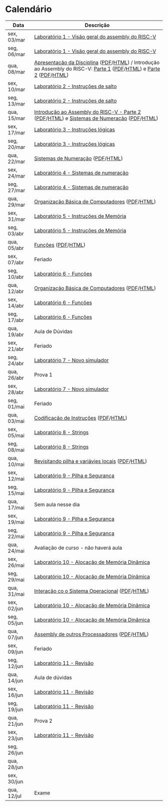 # Calendário

| Data      | Descrição |
|---|---|
|sex, 03/mar|[Laboratório 1 - Visão geral do assembly do RISC-V](../lab01)|
|seg, 06/mar|[Laboratório 1 - Visão geral do assembly do RISC-V](../lab01)|
|qua, 08/mar|[Apresentação da Disciplina](../slides/apresentacao) ([PDF](../slides/apresentacao.pdf)/[HTML](../slides/apresentacao.html)) / Introdução ao Assembly do RISC-V: [Parte 1](../slides/assembly01) ([PDF](../slides/assembly01.pdf)/[HTML](../slides/assembly01.html)) e [Parte 2](../slides/assembly02) ([PDF](../slides/assembly02.pdf)/[HTML](../slides/assembly02.html)) |
|sex, 10/mar|[Laboratório 2 - Instruções de salto](../lab02)|
|seg, 13/mar|[Laboratório 2 - Instruções de salto](../lab02)|
|qua, 15/mar|[Introdução ao Assembly do RISC-V - Parte 2](../slides/assembly02) ([PDF](../slides/assembly02.pdf)/[HTML](../slides/assembly02.html)) e [Sistemas de Numeração](../slides/binario01) ([PDF](../slides/binario01.pdf)/[HTML](../slides/binario01.html)) |
|sex, 17/mar|[Laboratório 3 - Instruções lógicas](../lab03)|
|seg, 20/mar|[Laboratório 3 - Instruções lógicas](../lab03)|
|qua, 22/mar|[Sistemas de Numeração](../slides/binario01) ([PDF](../slides/binario01.pdf)/[HTML](../slides/binario01.html))|
|sex, 24/mar|[Laboratório 4 - Sistemas de numeração](../lab04)|
|seg, 27/mar|[Laboratório 4 - Sistemas de numeração](../lab04)|
|qua, 29/mar|[Organização Básica de Computadores](../slides/organizacao-basica-de-computadores) ([PDF](../slides/organizacao-basica-de-computadores.pdf)/[HTML](../slides/organizacao-basica-de-computadores.html))|
|sex, 31/mar|[Laboratório 5 - Instruções de Memória](../lab05)|
|seg, 03/abr|[Laboratório 5 - Instruções de Memória](../lab05)|
|qua, 05/abr|[Funções](../slides/assembly03) ([PDF](../slides/assembly03.pdf)/[HTML](../slides/assembly03.html)) |
|sex, 07/abr|Feriado|
|seg, 10/abr|[Laboratório 6 - Funções](../lab06)|
|qua, 12/abr|[Organização Básica de Computadores](../slides/obc02) ([PDF](../slides/obc02.pdf)/[HTML](../slides/obc02.html)) |
|sex, 14/abr|[Laboratório 6 - Funções](../lab06)|
|seg, 17/abr|[Laboratório 6 - Funções](../lab06)|
|qua, 19/abr|Aula de Dúvidas |
|sex, 21/abr|Feriado|
|seg, 24/abr|[Laboratório 7 - Novo simulador](../lab07)|
|qua, 26/abr|Prova 1|
|sex, 28/abr|[Laboratório 7 - Novo simulador](../lab07)|
|seg, 01/mai|Feriado|
|qua, 03/mai|[Codificação de Instruções](../slides/assembly05) ([PDF](../slides/assembly05.pdf)/[HTML](../slides/assembly05.html))|
|sex, 05/mai|[Laboratório 8 - Strings](../lab08)|
|seg, 08/mai|[Laboratório 8 - Strings](../lab08)|
|qua, 10/mai|[Revisitando pilha e variávies locais](../slides/assembly06) ([PDF](../slides/assembly06.pdf)/[HTML](../slides/assembly06.html)) |
|sex, 12/mai|[Laboratório 9 - Pilha e Segurança](../lab09)|
|seg, 15/mai|[Laboratório 9 - Pilha e Segurança](../lab09)|
|qua, 17/mai|Sem aula nesse dia|
|sex, 19/mai|[Laboratório 9 - Pilha e Segurança](../lab09)|
|seg, 22/mai|[Laboratório 9 - Pilha e Segurança](../lab09)|
|qua, 24/mai|Avaliação de curso - não haverá aula|
|sex, 26/mai|[Laboratório 10 - Alocação de Memória Dinâmica](../lab10)|
|seg, 29/mai|[Laboratório 10 - Alocação de Memória Dinâmica](../lab10)|
|qua, 31/mai|[Interação co o Sistema Operacional](../slides/assembly07) ([PDF](../slides/assembly07.pdf)/[HTML](../slides/assembly07.html))|
|sex, 02/jun|[Laboratório 10 - Alocação de Memória Dinâmica](../lab10)|
|seg, 05/jun|[Laboratório 10 - Alocação de Memória Dinâmica](../lab10)|
|qua, 07/jun|[Assembly de outros Processadores](../slides/assembly08) ([PDF](../slides/assembly08.pdf)/[HTML](../slides/assembly08.html))|
|sex, 09/jun|Feriado|
|seg, 12/jun|[Laboratório 11 - Revisão](../lab11)|
|qua, 14/jun|Aula de dúvidas|
|sex, 16/jun|[Laboratório 11 - Revisão](../lab11)|
|seg, 19/jun|[Laboratório 11 - Revisão](../lab11)|
|qua, 21/jun|Prova 2|
|sex, 23/jun|[Laboratório 11 - Revisão](../lab11)|
|seg, 26/jun||
|qua, 28/jun||
|sex, 30/jun||
|qua, 12/jul|Exame|

